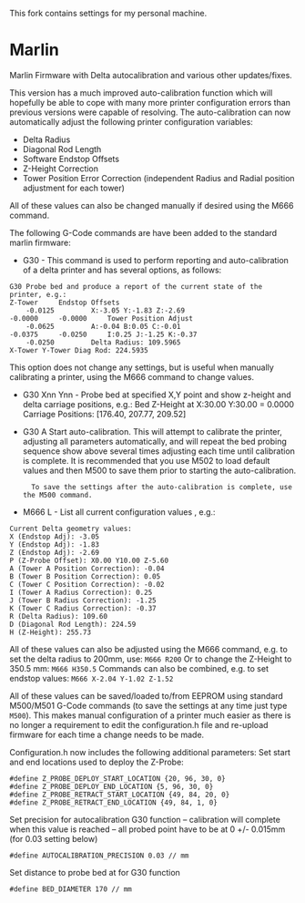 This fork contains settings for my personal machine.

Marlin
======

Marlin Firmware with Delta autocalibration and various other updates/fixes.

This version has a much improved auto-calibration function which will hopefully be able to cope with many more printer configuration errors than previous versions were capable of resolving.
The auto-calibration can now automatically adjust the following printer configuration variables:

-	Delta Radius
-	Diagonal Rod Length
-	Software Endstop Offsets
-	Z-Height Correction
-	Tower Position Error Correction (independent Radius and Radial position adjustment for each tower)

All of these values can also be changed manually if desired using the M666 command.

The following G-Code commands are have been added to the standard marlin firmware:

- G30 - This command is used to perform reporting and auto-calibration of a delta printer and has several options, as follows:
```
G30	Probe bed and produce a report of the current state of the printer, e.g.:
Z-Tower		Endstop Offsets
	-0.0125			X:-3.05 Y:-1.83 Z:-2.69
-0.0000		-0.0000		Tower Position Adjust
	-0.0625			A:-0.04 B:0.05 C:-0.01
-0.0375		-0.0250		I:0.25 J:-1.25 K:-0.37
	-0.0250			Delta Radius: 109.5965
X-Tower	Y-Tower	Diag Rod: 224.5935
```

This option does not change any settings, but is useful when manually calibrating a printer, using the M666 command to change values.

- G30 Xnn Ynn - Probe bed at specified X,Y point and show z-height and delta carriage positions, e.g.:
Bed Z-Height at X:30.00 Y:30.00 = 0.0000
Carriage Positions: [176.40, 207.77, 209.52]

- G30 A	Start auto-calibration. This will attempt to calibrate the printer,  adjusting all 
	parameters automatically, and will repeat the bed probing sequence show above 
	several times adjusting each time until calibration is complete. 
	It is recommended that you use M502 to load default values and then M500 to save 
	them prior to starting the auto-calibration.

     	To save the settings after the auto-calibration is complete, use the M500 command.
- M666 L - List all current configuration values , e.g.:
```
Current Delta geometry values:
X (Endstop Adj): -3.05
Y (Endstop Adj): -1.83
Z (Endstop Adj): -2.69
P (Z-Probe Offset): X0.00 Y10.00 Z-5.60
A (Tower A Position Correction): -0.04
B (Tower B Position Correction): 0.05
C (Tower C Position Correction): -0.02
I (Tower A Radius Correction): 0.25
J (Tower B Radius Correction): -1.25
K (Tower C Radius Correction): -0.37
R (Delta Radius): 109.60
D (Diagonal Rod Length): 224.59
H (Z-Height): 255.73
```
All of these values can also be adjusted using the M666 command, e.g. to set the delta radius to 200mm, use:
`M666 R200`
Or to change the Z-Height to 350.5 mm:
`M666 H350.5`
Commands can also be combined, e.g. to set endstop values:
`M666 X-2.04 Y-1.02 Z-1.52`

All of these values can be saved/loaded to/from EEPROM using standard M500/M501 G-Code commands (to save the settings at any time just type `M500`). This makes manual configuration of a printer much easier as there is no longer a requirement to edit the configuration.h file and re-upload firmware for each time a change needs to be made.

Configuration.h now includes the following additional parameters:
Set start and end locations used to deploy the Z-Probe:
```
#define Z_PROBE_DEPLOY_START_LOCATION {20, 96, 30, 0}
#define Z_PROBE_DEPLOY_END_LOCATION {5, 96, 30, 0}
#define Z_PROBE_RETRACT_START_LOCATION {49, 84, 20, 0}         
#define Z_PROBE_RETRACT_END_LOCATION {49, 84, 1, 0}
```

Set precision for autocalibration G30 function – calibration will complete when this value is reached – all probed point have to be at 0 +/- 0.015mm (for 0.03 setting below)
```
#define AUTOCALIBRATION_PRECISION 0.03 // mm  
```
Set distance to probe bed at for G30 function
```
#define BED_DIAMETER 170 // mm
```        
